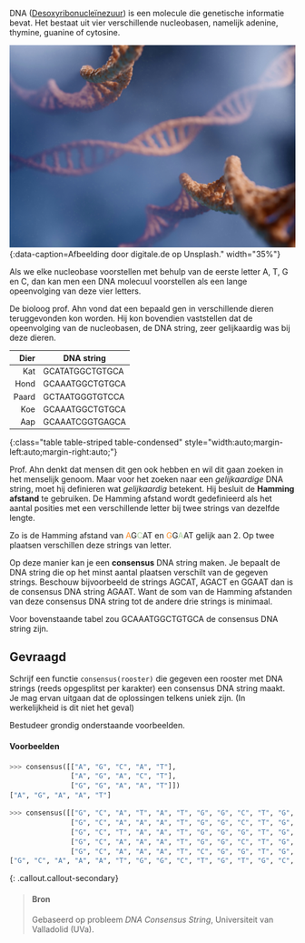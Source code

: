 DNA (<a href="https://nl.wikipedia.org/wiki/DNA_(biologie)" target="_blank">Desoxyribonucleïnezuur</a>) is een molecule die genetische informatie bevat. Het bestaat uit vier verschillende nucleobasen, namelijk adenine, thymine, guanine of cytosine.

![Afbeelding door digitale.de op Unsplash.](media/digitale-de.jpg "Afbeelding door digitale.de op Unsplash."){:data-caption=Afbeelding door digitale.de op Unsplash." width="35%"}

Als we elke nucleobase voorstellen met behulp van de eerste letter A, T, G en C, dan kan men een DNA molecuul voorstellen als een lange opeenvolging van deze vier letters.

De bioloog prof. Ahn vond dat een bepaald gen in verschillende dieren teruggevonden kon worden. Hij kon bovendien vaststellen dat de opeenvolging van de nucleobasen, de DNA string, zeer gelijkaardig was bij deze dieren. 

| Dier  | DNA string        |
|------:|-------------------|
| Kat   | <span style="font-family=monospace;">GCATATGGCTGTGCA</span>   |
| Hond  | <span style="font-family=monospace;">GCAAATGGCTGTGCA</span>   |
| Paard | <span style="font-family=monospace;">GCTAATGGGTGTCCA</span>   |
| Koe   | <span style="font-family=monospace;">GCAAATGGCTGTGCA</span>   |
| Aap   | <span style="font-family=monospace;">GCAAATCGGTGAGCA</span>   |
{:class="table table-striped table-condensed" style="width:auto;margin-left:auto;margin-right:auto;"}


Prof. Ahn denkt dat mensen dit gen ook hebben en wil dit gaan zoeken in het menselijk genoom. Maar voor het zoeken naar een *gelijkaardige* DNA string, moet hij definieren wat *gelijkaardig* betekent. Hij besluit de **Hamming afstand** te gebruiken. De Hamming afstand wordt gedefinieerd als het aantal posities met een verschillende letter bij twee strings van dezelfde lengte.

Zo is de Hamming afstand van <span style="font-family=monospace;"><span style="color:#FF8E27">A</span>G<span style="color:#A9D19B">C</span>AT</span> en <span style="font-family=monospace;"><span style="color:#FF8E27">G</span>G<span style="color:#A9D19B">A</span>AT</span> gelijk aan 2. Op twee plaatsen verschillen deze strings van letter. 

Op deze manier kan je een **consensus** DNA string maken. Je bepaalt de DNA string die op het minst aantal plaatsen verschilt van de gegeven strings.  Beschouw bijvoorbeeld de strings <span style="font-family=monospace;">AGCAT</span>, <span style="font-family=monospace;">AGACT</span> en <span style="font-family=monospace;">GGAAT</span> dan is de consensus DNA string <span style="font-family=monospace;">AGAAT</span>. Want de som van de Hamming afstanden van deze consensus DNA string tot de andere drie strings is minimaal.

Voor bovenstaande tabel zou <span style="font-family=Courier, monospace">GCAAATGGCTGTGCA</span> de consensus DNA string zijn.

## Gevraagd

Schrijf een functie `consensus(rooster)` die gegeven een rooster met DNA strings (reeds opgesplitst per karakter) een consensus DNA string maakt. Je mag ervan uitgaan dat de oplossingen telkens uniek zijn. (In werkelijkheid is dit niet het geval)

Bestudeer grondig onderstaande voorbeelden.

#### Voorbeelden

```python
>>> consensus([["A", "G", "C", "A", "T"],
               ["A", "G", "A", "C", "T"],
               ["G", "G", "A", "A", "T"]])
["A", "G", "A", "A", "T"]
```

```python
>>> consensus([["G", "C", "A", "T", "A", "T", "G", "G", "C", "T", "G", "T", "G", "C", "A"],
               ["G", "C", "A", "A", "A", "T", "G", "G", "C", "T", "G", "T", "G", "C", "A"],
               ["G", "C", "T", "A", "A", "T", "G", "G", "G", "T", "G", "T", "C", "C", "A"],
               ["G", "C", "A", "A", "A", "T", "G", "G", "C", "T", "G", "T", "G", "C", "A"],
               ["G", "C", "A", "A", "A", "T", "C", "G", "G", "T", "G", "A", "G", "C", "A"]])
["G", "C", "A", "A", "A", "T", "G", "G", "C", "T", "G", "T", "G", "C", "A"]
```

{: .callout.callout-secondary}
>#### Bron
> Gebaseerd op probleem *DNA Consensus String*, Universiteit van Valladolid (UVa). 
